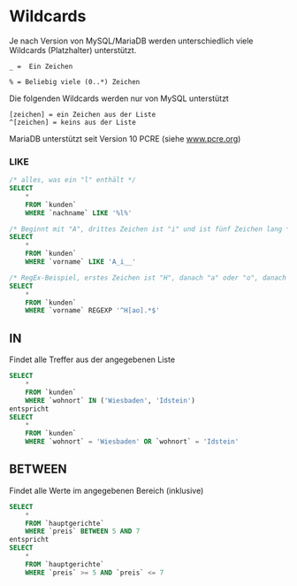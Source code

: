 # Wildcards
Je nach Version von MySQL/MariaDB werden unterschiedlich viele Wildcards (Platzhalter) unterstützt.
```
_ =  Ein Zeichen
```

```
% = Beliebig viele (0..*) Zeichen
```
Die folgenden Wildcards werden nur von MySQL unterstützt
```
[zeichen] = ein Zeichen aus der Liste
^[zeichen] = keins aus der Liste
```
MariaDB unterstützt seit Version 10 PCRE (siehe www.pcre.org)
### LIKE
```SQL
/* alles, was ein "l" enthält */
SELECT
    *
    FROM `kunden`
    WHERE `nachname` LIKE '%l%'

/* Beginnt mit "A", drittes Zeichen ist "i" und ist fünf Zeichen lang */
SELECT
    *
    FROM `kunden`
    WHERE `vorname` LIKE 'A_i__'

/* RegEx-Beispiel, erstes Zeichen ist "H", danach "a" oder "o", danach beliebig viele Zeichen */
SELECT
    *
    FROM `kunden`
    WHERE `vorname` REGEXP '^H[ao].*$'
```
## IN
Findet alle Treffer aus der angegebenen Liste
```SQL
SELECT
    *
    FROM `kunden`
    WHERE `wohnort` IN ('Wiesbaden', 'Idstein')
entspricht
SELECT
    *
    FROM `kunden`
    WHERE `wohnort` = 'Wiesbaden' OR `wohnort` = 'Idstein'

```
## BETWEEN
Findet alle Werte im angegebenen Bereich (inklusive)
```SQL
SELECT
    *
    FROM `hauptgerichte`
    WHERE `preis` BETWEEN 5 AND 7
entspricht
SELECT
    *
    FROM `hauptgerichte`
    WHERE `preis` >= 5 AND `preis` <= 7
```
